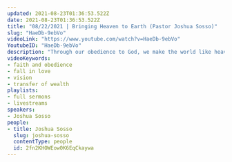 ```yaml
---
updated: 2021-08-23T01:36:53.522Z
date: 2021-08-23T01:36:53.522Z
title: "08/22/2021 | Bringing Heaven to Earth (Pastor Joshua Sosso)"
slug: "HaeDb-9ebVo"
videoLink: "https://www.youtube.com/watch?v=HaeDb-9ebVo"
YoutubeID: "HaeDb-9ebVo"
description: "Through our obedience to God, we make the world like heaven. As it says in Psalm 126, \"When the Lord restored the fortunes of Zion, we were like the ones who dreamed... Then it was said among the nations, The Lord has done great things for them.\" We need to look beyond ourselves and our immediate desires to see the glorious future that God has in store for us. Our prayers, our faith, and our obedience are powerful, so we need to put our faith and obedience in action so the heart of this nations will be transformed. Cast aside idols and get rid of anything that becomes a priority before God as it says in Ezekiel 20:7. Start to refocus your vision, realign your desires and ask God on a daily basis to make you want what He wants and to make you fall in love with Him again. This sermon was delivered by Pastor Joshua Sosso at Freedom Fellowship Church International on August 22, 2021."
videoKeywords:
- faith and obedience
- fall in love
- vision
- transfer of wealth
playlists:
- full sermons
- livestreams
speakers:
- Joshua Sosso
people:
- title: Joshua Sosso
  slug: joshua-sosso
  contentType: people
  id: 2fn2KHOWEow0K6EqCkaywa
---
```

